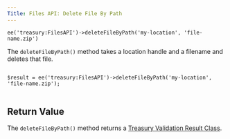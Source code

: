```yaml
---
Title: Files API: Delete File By Path
---
```


`ee('treasury:FilesAPI')->deleteFileByPath('my-location', 'file-name.zip')`

The `deleteFileByPath()` method takes a location handle and a filename and deletes that file.

<div class="content-blocks__pre-wrapper content-blocks__pre-wrapper--example">
<pre class="content-blocks__pre content-blocks__pre--example language-php">
<code class="content-blocks__code content-blocks__code--example language-php">
$result = ee('treasury:FilesAPI')->deleteFileByPath('my-location', 'file-name.zip');
</code>
</pre>
</div>

## Return Value

The `deleteFileByPath()` method returns a [Treasury Validation Result Class](#validation-result-class).

